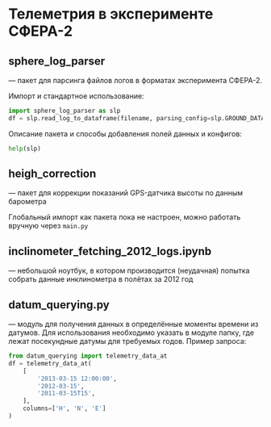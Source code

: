 # Телеметрия в эксперименте СФЕРА-2

## sphere_log_parser

— пакет для парсинга файлов логов в форматах эксперимента СФЕРА-2.

Импорт и стандартное использование:

```python
import sphere_log_parser as slp
df = slp.read_log_to_dataframe(filename, parsing_config=slp.GROUND_DATA_CONFIG, logging=True)
```

Описание пакета и способы добавления полей данных и конфигов:

```python
help(slp)
```

## heigh_correction

— пакет для коррекции показаний GPS-датчика высоты по данным барометра

Глобальный импорт как пакета пока не настроен, можно работать вручную через `main.py`

## inclinometer_fetching_2012_logs.ipynb

— небольшой ноутбук, в котором производится (неудачная) попытка собрать данные инклинометра в полётах за 2012 год

## datum_querying.py

— модуль для получения данных в определённые моменты времени из датумов. Для использования необходимо указать в модуле папку, где лежат посекундные датумы для требуемых годов. Пример запроса:

```python
from datum_querying import telemetry_data_at
df = telemetry_data_at(
    [
        '2013-03-15 12:00:00',
        '2012-03-15',
        '2011-03-15T15',
    ],
    columns=['H', 'N', 'E']
)
```

